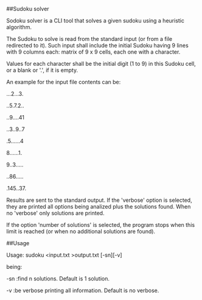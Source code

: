 ﻿##Sudoku solver 

Sodoku solver is a CLI tool that solves a given sudoku using a heuristic algorithm.

The Sudoku to solve is read from the standard input (or from a file redirected to it). Such input shall include the initial Sudoku having 9 lines with 9 columns each: matrix of 9 x 9 cells, each one with a character.

Values for each character shall be the initial digit (1 to 9) in this Sudoku cell, or a blank or '.', if it is empty.

An example for the input file contents can be:

...2...3.

..5.7.2..

..9....41

..3..9..7

.5......4

8......1.

9..3.....

..86.....

.145..37.

Results are sent to the standard output. If the 'verbose' option is selected, they are printed all options being analized plus the solutions found. When no 'verbose' only solutions are printed.

If the option 'number of solutions' is selected, the program stops when this limit is reached (or when no additional solutions are found).

##Usage

Usage: sudoku <input.txt >output.txt [-sn][-v]

being:

-sn :find n solutions. Default is 1 solution.

-v :be verbose printing all information. Default is no verbose.

